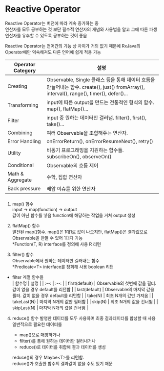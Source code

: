 # Reactive Operator
Reactive Operator는 버전에 따라 계속 증가하는 중  
연산자를 모두 공부하는 것 보단 필수적 연산자의 개념와 사용법을 알고 그에 따른 파생 연산자를 유추할 수 있도록 공부하는 것이 좋음  

Reactive Operator는 언어간의 기능 상 차이가 거의 없기 때문에 RxJava의 Operator에만 익숙해져도 다른 언어에 쉽게 적용 가능  

| Operator Category | 설명 |
| -- | -- |
| Creating | Observable, Single 클래스 등을 통해 데이터 흐름을 만들어내는 함수. create(), just() fromArray(), interval(), range(), timer(), defer()... |
| Transforming | input에 따른 output을 만드는 전통적인 형식의 함수. map(), flatMap()... |
| Filter | input 중 원하는 데이터만 걸러냄. filter(), first(), take()... |
| Combining | 여러 Observable을 조합해주는 연산자. |
| Error Handling | onErrorReturn(), onErrorResumeNext(), retry() |
| Utility | 비동기 프로그래밍을 지원하는 함수들. subscribeOn(), observeOn() |
| Conditional | Observable의 흐름 제어 |
| Math & Aggregate | 수학, 집합 연산자 |
| Back pressure | 배압 이슈를 위한 연산자 |  

###
 1. map() 함수  
 input -> map(function) -> output  
 값이 아닌 함수를 넣음 function에 해당하는 작업을 거쳐 output 생성
  
 2. flatMap() 함수  
발전된 map()함수. map()은 1대1로 값이 나오지만, flatMap()은 결과값으로 Observable을 만들 수 있어 1대다 가능  
*Function(T, R) interface를 정의해 사용 R 리턴

3. filter() 함수  
Observable에서 원하는 데이터만 걸러내는 함수  
*Predicate\<T>  interface를 정희해 사용 boolean 리턴  
- filter 계열 함수들  
    | 함수명 | 설명 |
    | :--: | :--: |
    | first(default) | Observable의 첫번째 값을 필터. 값이 없을 경우 default를 리턴함 |
    | last(default) | Observable의 마지막 값을 필터. 값이 없을 경우 default를 리턴함 |
    | take(N) | 최초 N개의 값만 가져옴 |
    | takeLast(N) | 마지막 N개의 값만 필터함 |
    | skip(N) | 최초 N개의 값을 건너뜀 |
    | skipLast(N) | 마지막 N개의 값을 건너뜀 |  

4. reduce() 함수
발행한 데이터를 모두 사용하여 최종 결과데이터를 합성할 때 사용  
일반적으로 필요한 데이터를
    - map()으로 매핑하거나  
    - filter()를 통해 원하는 데이터만 걸러내거나  
    - reduce()로 데이터를 취합해 결과 데이터를 생성  

    reduce()의 경우 Maybe\<T>를 리턴함.  
    reduce()가 호출한 함수의 결과값이 없을 수도 있기 때문  
